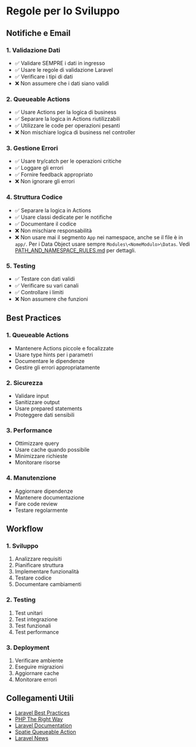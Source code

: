 # Regole per lo Sviluppo

## Notifiche e Email

### 1. Validazione Dati
- ✅ Validare SEMPRE i dati in ingresso
- ✅ Usare le regole di validazione Laravel
- ✅ Verificare i tipi di dati
- ❌ Non assumere che i dati siano validi

### 2. Queueable Actions
- ✅ Usare Actions per la logica di business
- ✅ Separare la logica in Actions riutilizzabili
- ✅ Utilizzare le code per operazioni pesanti
- ❌ Non mischiare logica di business nel controller

### 3. Gestione Errori
- ✅ Usare try/catch per le operazioni critiche
- ✅ Loggare gli errori
- ✅ Fornire feedback appropriato
- ❌ Non ignorare gli errori

### 4. Struttura Codice
- ✅ Separare la logica in Actions
- ✅ Usare classi dedicate per le notifiche
- ✅ Documentare il codice
- ❌ Non mischiare responsabilità
- ❌ Non usare mai il segmento `App` nei namespace, anche se il file è in `app/`. Per i Data Object usare sempre `Modules\<NomeModulo>\Datas`. Vedi [PATH_AND_NAMESPACE_RULES.md](./PATH_AND_NAMESPACE_RULES.md) per dettagli.

### 5. Testing
- ✅ Testare con dati validi
- ✅ Verificare su vari canali
- ✅ Controllare i limiti
- ❌ Non assumere che funzioni

## Best Practices

### 1. Queueable Actions
- Mantenere Actions piccole e focalizzate
- Usare type hints per i parametri
- Documentare le dipendenze
- Gestire gli errori appropriatamente

### 2. Sicurezza
- Validare input
- Sanitizzare output
- Usare prepared statements
- Proteggere dati sensibili

### 3. Performance
- Ottimizzare query
- Usare cache quando possibile
- Minimizzare richieste
- Monitorare risorse

### 4. Manutenzione
- Aggiornare dipendenze
- Mantenere documentazione
- Fare code review
- Testare regolarmente

## Workflow

### 1. Sviluppo
1. Analizzare requisiti
2. Pianificare struttura
3. Implementare funzionalità
4. Testare codice
5. Documentare cambiamenti

### 2. Testing
1. Test unitari
2. Test integrazione
3. Test funzionali
4. Test performance

### 3. Deployment
1. Verificare ambiente
2. Eseguire migrazioni
3. Aggiornare cache
4. Monitorare errori

## Collegamenti Utili

- [Laravel Best Practices](https://github.com/alexeymezenin/laravel-best-practices)
- [PHP The Right Way](https://phptherightway.com/)
- [Laravel Documentation](https://laravel.com/docs)
- [Spatie Queueable Action](https://github.com/spatie/laravel-queueable-action)
- [Laravel News](https://laravel-news.com/) 
